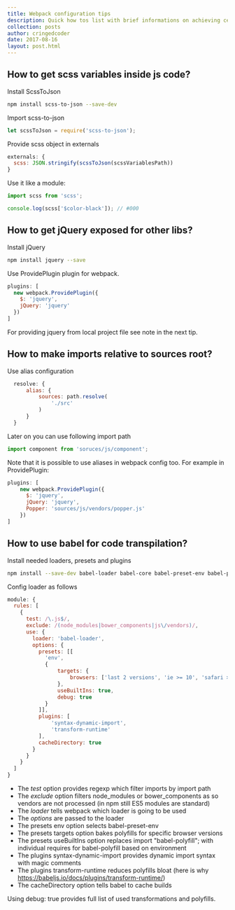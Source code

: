 ```yaml
---
title: Webpack configuration tips
description: Quick how tos list with brief informations on achieving certain webpack behaviour
collection: posts
author: cringedcoder
date: 2017-08-16
layout: post.html
---
```

## How to get scss variables inside js code?
Install ScssToJson
```bash
npm install scss-to-json --save-dev
```
Import scss-to-json
```js
let scssToJson = require('scss-to-json');
```
Provide scss object in externals
```js
externals: {
  scss: JSON.stringify(scssToJson(scssVariablesPath))
}
```
Use it like a module:
```js
import scss from 'scss';

console.log(scss['$color-black']); // #000
```

## How to get jQuery exposed for other libs?
Install jQuery
```bash
npm install jquery --save
```
Use ProvidePlugin plugin for webpack.
```js
plugins: [
  new webpack.ProvidePlugin({
    $: 'jquery',
    jQuery: 'jquery'
  })
]
```

For providing jquery from local project file see note in the next tip.


## How to make imports relative to sources root?

Use alias configuration
```js
  resolve: {
      alias: {
          sources: path.resolve(
              './src'
          )
      }
  }
```
Later on you can use following import path
```js
import component from 'soruces/js/component';
```
Note that it is possible to use aliases in webpack config too. For example in
ProvidePlugin:
```js
plugins: [
    new webpack.ProvidePlugin({
      $: 'jquery',
      jQuery: 'jquery',
      Popper: 'sources/js/vendors/popper.js'
    })
]
```

## How to use babel for code transpilation?
Install needed loaders, presets and plugins
```bash
npm install --save-dev babel-loader babel-core babel-preset-env babel-plugin-syntax-dynamic-import babel-plugin-transform-runtime
```
Config loader as follows
```js
module: {
  rules: [
    {
      test: /\.js$/,
      exclude: /(node_modules|bower_components|js\/vendors)/,
      use: {
        loader: 'babel-loader',
        options: {
          presets: [[
            'env',
            {
                targets: {
                    browsers: ['last 2 versions', 'ie >= 10', 'safari >= 9']
                },
                useBuiltIns: true,
                debug: true
            }
          ]],
          plugins: [
              'syntax-dynamic-import',
              'transform-runtime'
          ],
          cacheDirectory: true
        }
      }
    }
  ]
}
```
* The *test* option provides regexp which filter imports by import path
* The *exclude* option filters node_modules or bower_components as so vendors
are not processed (in npm still ES5 modules are standard)
* The *loader* tells webpack which loader is going to be used
* The *options* are passed to the loader
* The presets env option selects babel-preset-env
* The presets targets option bakes polyfills for specific browser versions
* The presets useBuiltIns option replaces import "babel-polyfill"; with individual requires for babel-polyfill based on environment
* The plugins syntax-dynamic-import provides dynamic import syntax with magic comments
* The plugins transform-runtime reduces polyfills bloat (here is why https://babeljs.io/docs/plugins/transform-runtime/)
* The cacheDirectory option tells babel to cache builds

Using debug: true provides full list of used transformations and polyfills.
